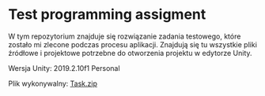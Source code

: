 # Test programming assigment
 
 W tym repozytorium znajduje się rozwiązanie zadania testowego, które zostało mi zlecone podczas procesu aplikacji.
 Znajdują się tu wszystkie pliki źródłowe i projektowe potrzebne do otworzenia projektu w edytorze Unity.

 Wersja Unity: 2019.2.10f1 Personal

 Plik wykonywalny: [Task.zip](https://drive.google.com/file/d/1UUnhnAlKgm8oZ85llA9puRH1-vhGa-3u/view?usp=sharing)